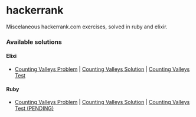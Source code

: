 # hackerrank
Miscelaneous hackerrank.com exercises, solved in ruby and elixir.

### Available solutions
#### Elixi
- [Counting Valleys Problem](https://www.hackerrank.com/challenges/counting-valleys/problem) | [Counting Valleys Solution](silva96/hackerrank/elixir/lib/counting_valleys.ex) | [Counting Valleys Test](silva96/hackerrank/elixir/test/counting_valleys_test.exs)

#### Ruby
- [Counting Valleys Problem](https://www.hackerrank.com/challenges/counting-valleys/problem) | [Counting Valleys Solution](silva96/hackerrank/ruby/counting_valleys.rb) | [Counting Valleys Test (PENDING)](silva96/hackerrank/ruby/spec/counting_valleys_test.rb)
